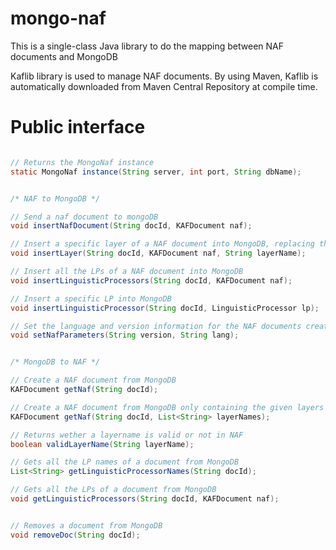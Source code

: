 mongo-naf
=========

This is a single-class Java library to do the mapping between NAF documents and MongoDB

Kaflib library is used to manage NAF documents. By using Maven, Kaflib is automatically downloaded from Maven Central Repository at compile time.


Public interface
================

```Java

// Returns the MongoNaf instance
static MongoNaf instance(String server, int port, String dbName);


/* NAF to MongoDB */

// Send a naf document to mongoDB
void insertNafDocument(String docId, KAFDocument naf);

// Insert a specific layer of a NAF document into MongoDB, replacing the previous existing layer
void insertLayer(String docId, KAFDocument naf, String layerName);

// Insert all the LPs of a NAF document into MongoDB
void insertLinguisticProcessors(String docId, KAFDocument naf);

// Insert a specific LP into MongoDB
void insertLinguisticProcessor(String docId, LinguisticProcessor lp);

// Set the language and version information for the NAF documents created by the library
void setNafParameters(String version, String lang);


/* MongoDB to NAF */

// Create a NAF document from MongoDB
KAFDocument getNaf(String docId);

// Create a NAF document from MongoDB only containing the given layers
KAFDocument getNaf(String docId, List<String> layerNames);

// Returns wether a layername is valid or not in NAF
boolean validLayerName(String layerName);

// Gets all the LP names of a document from MongoDB
List<String> getLinguisticProcessorNames(String docId);

// Gets all the LPs of a document from MongoDB
void getLinguisticProcessors(String docId, KAFDocument naf);


// Removes a document from MongoDB
void removeDoc(String docId);
